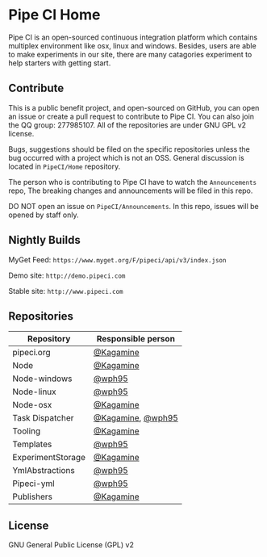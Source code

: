 # Pipe CI Home

Pipe CI is an open-sourced continuous integration platform which contains multiplex environment like osx, linux and windows. Besides, users are able to make experiments in our site, there are many catagories experiment to help starters with getting start.

## Contribute

This is a public benefit project, and open-sourced on GitHub, you can open an issue or create a pull request to contribute to Pipe CI. You can also join the QQ group: 277985107. All of the repositories are under GNU GPL v2 license.

Bugs, suggestions should be filed on the specific repositories unless the bug occurred with a project which is not an OSS. General discussion is located in `PipeCI/Home` repository.

The person who is contributing to Pipe CI have to watch the `Announcements` repo, The breaking changes and announcements will be filed in this repo.

DO NOT open an issue on `PipeCI/Announcements`. In this repo, issues will be opened by staff only.

## Nightly Builds

MyGet Feed: `https://www.myget.org/F/pipeci/api/v3/index.json`

Demo site: `http://demo.pipeci.com`

Stable site: `http://www.pipeci.com`

## Repositories

| Repository | Responsible person |
|------------|--------------------|
|pipeci.org|[@Kagamine](https://github.com/kagamine)|
|Node|[@Kagamine](https://github.com/kagamine)|
|Node-windows|[@wph95](https://github.com/wph95)|
|Node-linux|[@wph95](https://github.com/wph95)|
|Node-osx|[@Kagamine](https://github.com/kagamine)|
|Task Dispatcher|[@Kagamine](https://github.com/kagamine), [@wph95](https://github.com/wph95)|
|Tooling|[@Kagamine](https://github.com/kagamine)|
|Templates|[@wph95](https://github.com/wph95)|
|ExperimentStorage|[@Kagamine](https://github.com/kagamine)|
|YmlAbstractions|[@wph95](https://github.com/wph95)|
|Pipeci-yml|[@wph95](https://github.com/wph95)|
|Publishers|[@Kagamine](https://github.com/Kagamine)|


## License

GNU General Public License (GPL) v2
